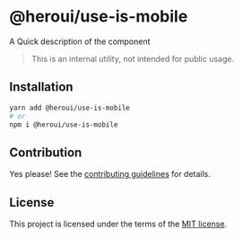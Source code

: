 # @heroui/use-is-mobile

A Quick description of the component

> This is an internal utility, not intended for public usage.

## Installation

```sh
yarn add @heroui/use-is-mobile
# or
npm i @heroui/use-is-mobile
```

## Contribution

Yes please! See the
[contributing guidelines](https://github.com/heroui-inc/heroui/blob/master/CONTRIBUTING.md)
for details.

## License

This project is licensed under the terms of the
[MIT license](https://github.com/heroui-inc/heroui/blob/master/LICENSE).
